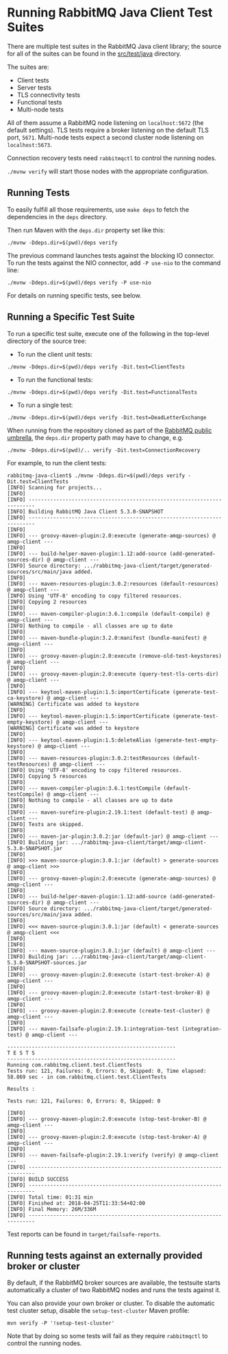 # Running RabbitMQ Java Client Test Suites

There are multiple test suites in the RabbitMQ Java client library;
the source for all of the suites can be found in the [src/test/java](src/test/java)
directory.

The suites are:

  * Client tests
  * Server tests
  * TLS connectivity tests
  * Functional tests
  * Multi-node tests

All of them assume a RabbitMQ node listening on `localhost:5672`
(the default settings). TLS tests require a broker listening on the default
TLS port, `5671`. Multi-node tests expect a second cluster node listening on `localhost:5673`.

Connection recovery tests need `rabbitmqctl` to control the running nodes.

`./mvnw verify` will start those nodes with the appropriate configuration.

## Running Tests

To easily fulfill all those requirements, use `make deps` to
fetch the dependencies in the `deps` directory.

Then run Maven with the `deps.dir` property set like this:

```
./mvnw -Ddeps.dir=$(pwd)/deps verify
```

The previous command launches tests against the blocking IO connector.
To run the tests against the NIO connector, add `-P use-nio` to the command line:

```
./mvnw -Ddeps.dir=$(pwd)/deps verify -P use-nio
```

For details on running specific tests, see below.


## Running a Specific Test Suite

To run a specific test suite, execute one of the following in the
top-level directory of the source tree:

* To run the client unit tests:

 ```
./mvnw -Ddeps.dir=$(pwd)/deps verify -Dit.test=ClientTests
```

* To run the functional tests:

 ```
./mvnw -Ddeps.dir=$(pwd)/deps verify -Dit.test=FunctionalTests
```

* To run a single test:

```
./mvnw -Ddeps.dir=$(pwd)/deps verify -Dit.test=DeadLetterExchange
```

When running from the repository cloned as part of the [RabbitMQ public umbrella](https://github.com/rabbitmq/rabbitmq-public-umbrella),
the `deps.dir` property path may have to change, e.g.

```
./mvnw -Ddeps.dir=$(pwd)/.. verify -Dit.test=ConnectionRecovery
```

For example, to run the client tests:

```
rabbitmq-java-client$ ./mvnw -Ddeps.dir=$(pwd)/deps verify -Dit.test=ClientTests
[INFO] Scanning for projects...
[INFO]
[INFO] ------------------------------------------------------------------------
[INFO] Building RabbitMQ Java Client 5.3.0-SNAPSHOT
[INFO] ------------------------------------------------------------------------
[INFO]
[INFO] --- groovy-maven-plugin:2.0:execute (generate-amqp-sources) @ amqp-client ---
[INFO]
[INFO] --- build-helper-maven-plugin:1.12:add-source (add-generated-sources-dir) @ amqp-client ---
[INFO] Source directory: .../rabbitmq-java-client/target/generated-sources/src/main/java added.
[INFO]
[INFO] --- maven-resources-plugin:3.0.2:resources (default-resources) @ amqp-client ---
[INFO] Using 'UTF-8' encoding to copy filtered resources.
[INFO] Copying 2 resources
[INFO]
[INFO] --- maven-compiler-plugin:3.6.1:compile (default-compile) @ amqp-client ---
[INFO] Nothing to compile - all classes are up to date
[INFO]
[INFO] --- maven-bundle-plugin:3.2.0:manifest (bundle-manifest) @ amqp-client ---
[INFO]
[INFO] --- groovy-maven-plugin:2.0:execute (remove-old-test-keystores) @ amqp-client ---
[INFO]
[INFO] --- groovy-maven-plugin:2.0:execute (query-test-tls-certs-dir) @ amqp-client ---
[INFO]
[INFO] --- keytool-maven-plugin:1.5:importCertificate (generate-test-ca-keystore) @ amqp-client ---
[WARNING] Certificate was added to keystore
[INFO]
[INFO] --- keytool-maven-plugin:1.5:importCertificate (generate-test-empty-keystore) @ amqp-client ---
[WARNING] Certificate was added to keystore
[INFO]
[INFO] --- keytool-maven-plugin:1.5:deleteAlias (generate-test-empty-keystore) @ amqp-client ---
[INFO]
[INFO] --- maven-resources-plugin:3.0.2:testResources (default-testResources) @ amqp-client ---
[INFO] Using 'UTF-8' encoding to copy filtered resources.
[INFO] Copying 5 resources
[INFO]
[INFO] --- maven-compiler-plugin:3.6.1:testCompile (default-testCompile) @ amqp-client ---
[INFO] Nothing to compile - all classes are up to date
[INFO]
[INFO] --- maven-surefire-plugin:2.19.1:test (default-test) @ amqp-client ---
[INFO] Tests are skipped.
[INFO]
[INFO] --- maven-jar-plugin:3.0.2:jar (default-jar) @ amqp-client ---
[INFO] Building jar: .../rabbitmq-java-client/target/amqp-client-5.3.0-SNAPSHOT.jar
[INFO]
[INFO] >>> maven-source-plugin:3.0.1:jar (default) > generate-sources @ amqp-client >>>
[INFO]
[INFO] --- groovy-maven-plugin:2.0:execute (generate-amqp-sources) @ amqp-client ---
[INFO]
[INFO] --- build-helper-maven-plugin:1.12:add-source (add-generated-sources-dir) @ amqp-client ---
[INFO] Source directory: .../rabbitmq-java-client/target/generated-sources/src/main/java added.
[INFO]
[INFO] <<< maven-source-plugin:3.0.1:jar (default) < generate-sources @ amqp-client <<<
[INFO]
[INFO]
[INFO] --- maven-source-plugin:3.0.1:jar (default) @ amqp-client ---
[INFO] Building jar: .../rabbitmq-java-client/target/amqp-client-5.3.0-SNAPSHOT-sources.jar
[INFO]
[INFO] --- groovy-maven-plugin:2.0:execute (start-test-broker-A) @ amqp-client ---
[INFO]
[INFO] --- groovy-maven-plugin:2.0:execute (start-test-broker-B) @ amqp-client ---
[INFO]
[INFO] --- groovy-maven-plugin:2.0:execute (create-test-cluster) @ amqp-client ---
[INFO]
[INFO] --- maven-failsafe-plugin:2.19.1:integration-test (integration-test) @ amqp-client ---

-------------------------------------------------------
T E S T S
-------------------------------------------------------
Running com.rabbitmq.client.test.ClientTests
Tests run: 121, Failures: 0, Errors: 0, Skipped: 0, Time elapsed: 58.869 sec - in com.rabbitmq.client.test.ClientTests

Results :

Tests run: 121, Failures: 0, Errors: 0, Skipped: 0

[INFO]
[INFO] --- groovy-maven-plugin:2.0:execute (stop-test-broker-B) @ amqp-client ---
[INFO]
[INFO] --- groovy-maven-plugin:2.0:execute (stop-test-broker-A) @ amqp-client ---
[INFO]
[INFO] --- maven-failsafe-plugin:2.19.1:verify (verify) @ amqp-client ---
[INFO] ------------------------------------------------------------------------
[INFO] BUILD SUCCESS
[INFO] ------------------------------------------------------------------------
[INFO] Total time: 01:31 min
[INFO] Finished at: 2018-04-25T11:33:54+02:00
[INFO] Final Memory: 26M/336M
[INFO] ------------------------------------------------------------------------
```

Test reports can be found in `target/failsafe-reports`.


## Running tests against an externally provided broker or cluster

By default, if the RabbitMQ broker sources are available, the testsuite
starts automatically a cluster of two RabbitMQ nodes and runs the tests
against it.

You can also provide your own broker or cluster. To disable the
automatic test cluster setup, disable the `setup-test-cluster` Maven
profile:

```
mvn verify -P '!setup-test-cluster'
```

Note that by doing so some tests will fail as they require `rabbitmqctl` to
control the running nodes.
